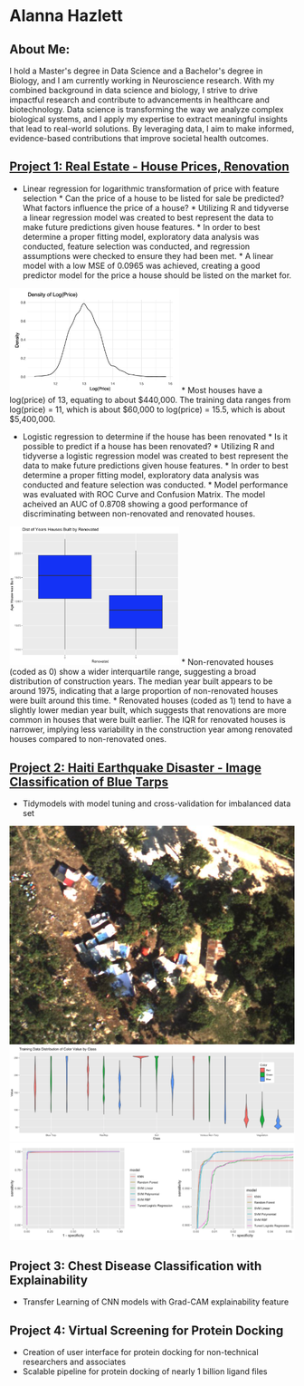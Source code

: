 # Alanna Hazlett

## About Me:
I hold a Master's degree in Data Science and a Bachelor's degree in Biology, and I am currently working in Neuroscience research. With my combined background in data science and biology, I strive to drive impactful research and contribute to advancements in healthcare and biotechnology. Data science is transforming the way we analyze complex biological systems, and I apply my expertise to extract meaningful insights that lead to real-world solutions. By leveraging data, I aim to make informed, evidence-based contributions that improve societal health outcomes.

## [Project 1: Real Estate - House Prices, Renovation](https://github.com/AlannaHazlett/STAT6021/tree/main/Project%202)
* Linear regression for logarithmic transformation of price with feature selection
        * Can the price of a house to be listed for sale be predicted? What factors influence the price of a house? 
        * Utilizing R and tidyverse a linear regression model was created to best represent the data to make future predictions given house features.
        * In order to best determine a proper fitting model, exploratory data analysis was conducted, feature selection was conducted, and regression assumptions were checked to ensure they had been met.
        * A linear model with a low MSE of 0.0965 was achieved, creating a good predictor model for the price a house should be listed on the market for.
  
<img src="./Images/Log(Price)Dist.png" width="300">
        * Most houses have a log(price) of 13, equating to about $440,000. The training data ranges from log(price) = 11, which is about $60,000 to log(price) = 15.5, which is about $5,400,000.
        
* Logistic regression to determine if the house has been renovated
        * Is it possible to predict if a house has been renovated?
        * Utilizing R and tidyverse a logistic regression model was created to best represent the data to make future predictions given house features.
        * In order to best determine a proper fitting model, exploratory data analysis was conducted and feature selection was conducted.
        * Model performance was evaluated with ROC Curve and Confusion Matrix. The model acheived an AUC of 0.8708 showing a good performance of discriminating between non-renovated and renovated houses. 

<img src="./Images/Age_Renovated.png" width="300">
        * Non-renovated houses (coded as 0) show a wider interquartile range, suggesting a broad distribution of construction years. The median year built appears to be around 1975, indicating that a large proportion of non-renovated houses were built around this time.
        * Renovated houses (coded as 1) tend to have a slightly lower median year built, which suggests that renovations are more common in houses that were built earlier. The IQR for renovated houses is narrower, implying less variability in the construction year among renovated houses compared to non-renovated ones.
      


  
## [Project 2: Haiti Earthquake Disaster - Image Classification of Blue Tarps](https://github.com/AlannaHazlett/DS6030/blob/main/Project/Project2_Group4.Rmd)
* Tidymodels with model tuning and cross-validation for imbalanced data set


![](/Images/orthovnir071_makeshift_villiage1.jpg)
![](/Images/ClassDistributions.png)
![](/Images/ROCCurve2.png)


## Project 3: Chest Disease Classification with Explainability
* Transfer Learning of CNN models with Grad-CAM explainability feature

## Project 4: Virtual Screening for Protein Docking
* Creation of user interface for protein docking for non-technical researchers and associates
* Scalable pipeline for protein docking of nearly 1 billion ligand files

